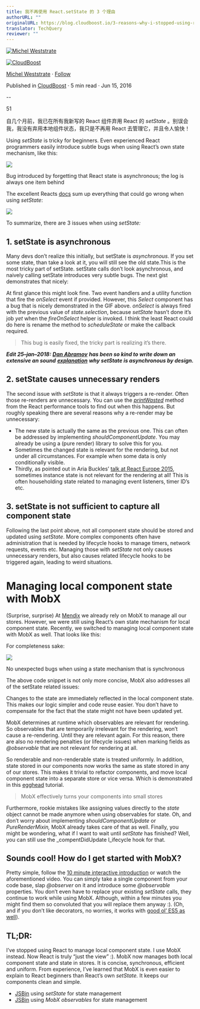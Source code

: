 ```yaml
---
title: 我不再使用 React.setState 的 3 个理由
authorURL: ""
originalURL: https://blog.cloudboost.io/3-reasons-why-i-stopped-using-react-setstate-ab73fc67a42e
translator: TechQuery
reviewer: ""
---
```


[![Michel Weststrate](https://miro.medium.com/v2/resize:fill:88:88/1*XWCjUzWvB5KUrmXT1kxOOA.jpeg)][2] 

[![CloudBoost](https://miro.medium.com/v2/resize:fill:48:48/1*a8_IkAXKt7ff5oUv_QmQSw.png)][3]

[Michel Weststrate][4] · [Follow][5]

Published in [CloudBoost][6] · 5 min read · Jun 15, 2016

[][7]

\--

51

[][8]

自几个月前，我已在所有我新写的 React 组件弃用 React 的 _setState_ 。别误会我，我没有弃用本地组件状态，我只是不再用 React 去管理它，并且令人愉快！

Using _setState_ is tricky for beginners. Even experienced React programmers easily introduce subtle bugs when using React’s own state mechanism, like this:

![](https://miro.medium.com/v2/resize:fit:640/1*v2qbGqdV8wM1G4ixs7woEw.gif)

Bug introduced by forgetting that React state is asynchronous; the log is always one item behind

The excellent Reacts [docs][9] sum up everything that could go wrong when using _setState_:

![](https://miro.medium.com/v2/resize:fit:640/format:webp/1*OtKvlJDJPjbSVM6o-yjL_Q.png)

To summarize, there are 3 issues when using _setState:_

## 1\. setState is asynchronous

Many devs don’t realize this initially, but setState is _asynchronous._ If you set some state, than take a look at it, you will still see the old state.This is the most tricky part of setState. setState calls don’t look asynchronous, and naively calling setState introduces very subtle bugs. The next gist demonstrates that nicely:

At first glance this might look fine. Two event handlers and a utility function that fire the _onSelect_ event if provided. However, this _Select_ component has a bug that is nicely demonstrated in the GIF above. _onSelect_ is always fired with the previous value of _state.selection_, because _setState_ hasn’t done it’s job _yet_ when the _fireOnSelect_ helper is invoked. I think the least React could do here is rename the method to _scheduleState_ or make the callback required.

> This bug is easily fixed, the tricky part is realizing it’s there.

**_Edit 25–jan–2018:_** [**_Dan Abramov_**][10] **_has been so kind to write down an extensive an sound_** [**_explanation_**][11] **_why setState is asynchronous by design._**

## 2\. setState causes unnecessary renders

The second issue with _setState_ is that it always triggers a re-render. Often those re-renders are unnecessary. You can use the [_printWasted_][12] method from the React performance tools to find out when this happens. But roughly speaking there are several reasons why a re-render may be unnecessary:

-   The new state is actually the same as the previous one. This can often be addressed by implementing _shouldComponentUpdate_. You may already be using a (pure render) library to solve this for you.
-   Sometimes the changed state is relevant for the rendering, but not under all circumstances. For example when some data is only conditionally visible.
-   Thirdly, as pointed out in Aria Buckles’ [talk at React Europe 2015][13], sometimes instance state is not relevant for the rendering at all! This is often householding state related to managing event listeners, timer ID’s etc.

## 3\. setState is not sufficient to capture all component state

Following the last point above, not all component state should be stored and updated using _setState_. More complex components often have administration that is needed by lifecycle hooks to manage timers, network requests, events etc. Managing those with _setState_ not only causes unnecessary renders, but also causes related lifecycle hooks to be triggered again, leading to weird situations.

# Managing local component state with MobX

(Surprise, surprise) At [Mendix][14] we already rely on MobX to manage all our stores. However, we were still using React’s own state mechanism for local component state. Recently, we switched to managing local component state with MobX as well. That looks like this:

For completeness sake:

![](https://miro.medium.com/v2/resize:fit:640/1*LPl8MGfkPyWGtRERQdw_3w.gif)

No unexpected bugs when using a state mechanism that is synchronous

The above code snippet is not only more concise, MobX also addresses all of the setState related issues:

Changes to the state are immediately reflected in the local component state. This makes our logic simpler and code reuse easier. You don’t have to compensate for the fact that the state might not have been updated yet.

MobX determines at runtime which observables are relevant for rendering. So observables that are temporarily irrelevant for the rendering, won’t cause a re-rendering. Until they are relevant again. For this reason, there are also no rendering penalties (or lifecycle issues) when marking fields as _@observable_ that are not relevant for rendering at all.

So renderable and non-renderable state is treated uniformly. In addition, state stored in our components now works the same as state stored in any of our stores. This makes it trivial to refactor components, and move local component state into a separate store or vice versa. Which is demonstrated in this [egghead][15] tutorial.

> MobX effectively turns your components into small stores

Furthermore, rookie mistakes like assigning values directly to the _state_ object cannot be made anymore when using observables for state. Oh, and don’t worry about implementing _shouldComponentUpdate_ or _PureRenderMixin,_ MobX already takes care of that as well. Finally, you might be wondering, what if I want to wait until _setState_ has finished? Well, you can still use the \_compentDidUpdate l\_ifecycle hook for that.

## Sounds cool! How do I get started with MobX?

Pretty simple, follow the [10 minute interactive introduction][16] or watch the aforementioned video. You can simply take a single component from your code base, slap _@observer_ on it and introduce some _@observable_ properties. You don’t even have to replace your existing _setState_ calls, they continue to work while using MobX. Although, within a few minutes you might find them so convoluted that you will replace them anyway :). (Oh, and if you don’t like decorators, no worries, it works with [good ol’ ES5 as well][17]).

## TL;DR:

I’ve stopped using React to manage local component state. I use MobX instead. Now React is truly “just the view” :). MobX now manages both local component state and state in stores. It is concise, synchronous, efficient and uniform. From experience, I’ve learned that MobX is even easier to explain to React beginners than React’s own _setState._ It keeps our components clean and simple.

-   [JSBin][18] using _setState_ for state management
-   [JSBin][19] using _MobX observables_ for state management

[1]: https://blog.cloudboost.io/3-reasons-why-i-stopped-using-react-setstate-ab73fc67a42e
[2]: https://medium.com/@mweststrate?source=post_page-----ab73fc67a42e--------------------------------
[3]: https://blog.cloudboost.io/?source=post_page-----ab73fc67a42e--------------------------------
[4]: https://medium.com/@mweststrate?source=post_page-----ab73fc67a42e--------------------------------
[5]: https://medium.com/m/signin?actionUrl=https%3A%2F%2Fmedium.com%2F_%2Fsubscribe%2Fuser%2Fde4496bfa1e2&operation=register&redirect=https%3A%2F%2Fblog.cloudboost.io%2F3-reasons-why-i-stopped-using-react-setstate-ab73fc67a42e&user=Michel+Weststrate&userId=de4496bfa1e2&source=post_page-de4496bfa1e2----ab73fc67a42e---------------------post_header-----------
[6]: https://blog.cloudboost.io/?source=post_page-----ab73fc67a42e--------------------------------
[7]: https://medium.com/m/signin?actionUrl=https%3A%2F%2Fmedium.com%2F_%2Fvote%2Fcloudboost%2Fab73fc67a42e&operation=register&redirect=https%3A%2F%2Fblog.cloudboost.io%2F3-reasons-why-i-stopped-using-react-setstate-ab73fc67a42e&user=Michel+Weststrate&userId=de4496bfa1e2&source=-----ab73fc67a42e---------------------clap_footer-----------
[8]: https://medium.com/m/signin?actionUrl=https%3A%2F%2Fmedium.com%2F_%2Fbookmark%2Fp%2Fab73fc67a42e&operation=register&redirect=https%3A%2F%2Fblog.cloudboost.io%2F3-reasons-why-i-stopped-using-react-setstate-ab73fc67a42e&source=-----ab73fc67a42e---------------------bookmark_footer-----------
[9]: https://facebook.github.io/react/docs/component-api.html
[10]: https://medium.com/u/a3a8af6addc1?source=post_page-----ab73fc67a42e--------------------------------
[11]: https://github.com/facebook/react/issues/11527#issuecomment-360199710
[12]: https://facebook.github.io/react/docs/perf.html#perf.printwastedmeasurements
[13]: https://youtu.be/2Qu-Ulrsfl8?t=12m09s
[14]: http://www.mendix.com/
[15]: https://egghead.io/lessons/javascript-mobx-and-react-intro-syncing-the-ui-with-the-app-state-using-observable-and-observer
[16]: https://mobxjs.github.io/mobx/getting-started.html
[17]: https://github.com/mobxjs/mobx/blob/gh-pages/docs/best/syntax.md#react-components
[18]: http://jsbin.com/yelazuvamo/edit?js%2Cconsole%2Coutput=
[19]: http://jsbin.com/sofezamavi/1/edit?js%2Cconsole%2Coutput=